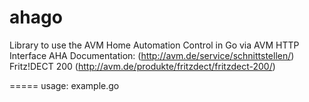 ahago
=====

Library to use the AVM Home Automation Control in Go via AVM HTTP Interface
AHA Documentation: (http://avm.de/service/schnittstellen/)
Fritz!DECT 200 (http://avm.de/produkte/fritzdect/fritzdect-200/)


=====
usage: example.go
